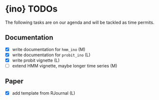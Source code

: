 # {ino} TODOs

The following tasks are on our agenda and will be tackled as time permits.

## Documentation

- [x] write documentation for `hmm_ino` (M)
- [x] write documentation for `probit_ino` (L)
- [x] write probit vignette (L)
- [ ] extend HMM vignette, maybe longer time series (M)

## Paper

- [x] add template from RJournal (L)
